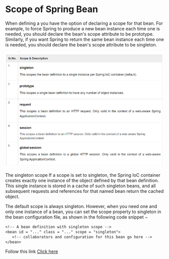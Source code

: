 # Scope of Spring Bean

When defining a <bean> you have the option of declaring a scope for that bean. For example, to force Spring to produce a new bean instance each time one is needed, you should declare the bean's scope attribute to be prototype. Similarly, if you want Spring to return the same bean instance each time one is needed, you should declare the bean's scope attribute to be singleton.



![img.png](img.png)

The singleton scope
If a scope is set to singleton, the Spring IoC container creates exactly one instance of the object defined by that bean definition. This single instance is stored in a cache of such singleton beans, and all subsequent requests and references for that named bean return the cached object.

The default scope is always singleton. However, when you need one and only one instance of a bean, you can set the scope property to singleton in the bean configuration file, as shown in the following code snippet −

```
<!-- A bean definition with singleton scope -->
<bean id = "..." class = "..." scope = "singleton">
   <!-- collaborators and configuration for this bean go here -->
</bean>
```

Follow this link [Click here](https://www.tutorialspoint.com/spring/spring_bean_scopes.htm#)